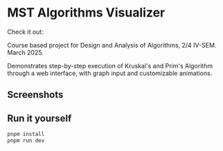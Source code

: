 # MST Algorithms Visualizer

Check it out: 

Course based project for Design and Analysis of Algorithms, 2/4 IV-SEM. March 2025.

Demonstrates step-by-step execution of Kruskal's and Prim's Algorithm through a web interface, with graph input and customizable animations.

## Screenshots



## Run it yourself

```bash
pnpm install
pnpm run dev
```

